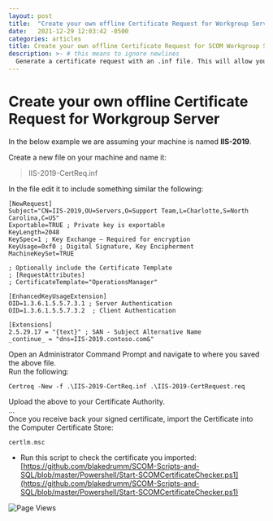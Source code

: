 ```yaml
---
layout: post
title:  "Create your own offline Certificate Request for Workgroup Server"
date:   2021-12-29 12:03:42 -0500
categories: articles
title: Create your own offline Certificate Request for SCOM Workgroup Server
description: >- # this means to ignore newlines
  Generate a certificate request with an .inf file. This will allow you to specify all the settings that are required and make things easier.
---
```

# Create your own offline Certificate Request for Workgroup Server
In the below example we are assuming your machine is named **IIS-2019**.

Create a new file on your machine and name it:
> IIS-2019-CertReq.inf

In the file edit it to include something similar the following:
```
[NewRequest]
Subject="CN=IIS-2019,OU=Servers,O=Support Team,L=Charlotte,S=North Carolina,C=US"
Exportable=TRUE ; Private key is exportable
KeyLength=2048
KeySpec=1 ; Key Exchange – Required for encryption
KeyUsage=0xf0 ; Digital Signature, Key Encipherment
MachineKeySet=TRUE

; Optionally include the Certificate Template
; [RequestAttributes]
; CertificateTemplate="OperationsManager"

[EnhancedKeyUsageExtension]
OID=1.3.6.1.5.5.7.3.1 ; Server Authentication
OID=1.3.6.1.5.5.7.3.2  ; Client Authentication

[Extensions]
2.5.29.17 = "{text}" ; SAN - Subject Alternative Name
_continue_ = "dns=IIS-2019.contoso.com&"
```
Open an Administrator Command Prompt and navigate to where you saved the above file. \
Run the following:
```
Certreq -New -f .\IIS-2019-CertReq.inf .\IIS-2019-CertRequest.req
```

Upload the above to your Certificate Authority. \
... \
Once you receive back your signed certificate, import the Certificate into the Computer Certificate Store:
```
certlm.msc
```

* Run this script to check the certificate you imported: \
[https://github.com/blakedrumm/SCOM-Scripts-and-SQL/blob/master/Powershell/Start-SCOMCertificateChecker.ps1](https://github.com/blakedrumm/SCOM-Scripts-and-SQL/blob/master/Powershell/Start-SCOMCertificateChecker.ps1)

![Page Views](https://counter.blakedrumm.com/count/tag.svg?url=blakedrumm.com/articles/2021/12/29/request-offline-certificate-for-workgroup-agent.html)

<!--
Having trouble with Pages? Check out our [documentation](https://docs.github.com/categories/github-pages-basics/) or [contact support](https://support.github.com/contact) and we’ll help you sort it out.
-->
